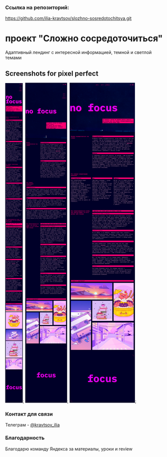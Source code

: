 ### Ссылка на репозиторий:
https://github.com/ilia-kravtsov/slozhno-sosredotochitsya.git

# проект "Сложно сосредоточиться"

Адаптивный лендинг с интересной информацией, темной и светлой темами

## Screenshots for pixel perfect

![375x668](screenshots/375x668_dark.png);
![768x1024](screenshots/768x1024_dark.png);
![1024x768](screenshots/1024x768_dark.png);

### Контакт для связи

Телеграм - [@kravtsov_ilia](https://t.me/kravtsov_ilia)

### Благодарность

Благодарю команду Яндекса за материалы, уроки и review